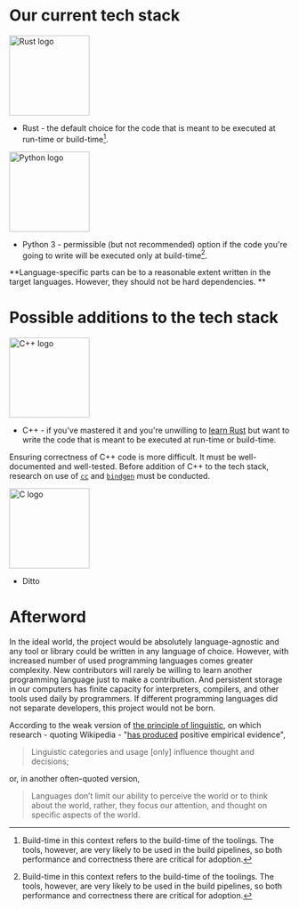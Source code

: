 # Our current tech stack

<img alt="Rust logo" src="https://upload.wikimedia.org/wikipedia/commons/d/d5/Rust_programming_language_black_logo.svg" width="144" height="144">

* Rust - the default choice for the code that is meant to be executed at run-time or build-time[^1].

<img alt="Python logo" src="https://upload.wikimedia.org/wikipedia/commons/c/c3/Python-logo-notext.svg" width="144" height="144">

* Python 3 - permissible (but not recommended) option if the code you're going to write will be executed only at build-time[^1].

**Language-specific parts can be to a reasonable extent written in the target languages. However, they should not be hard dependencies. **

# Possible additions to the tech stack

<img alt="C++ logo" src="https://upload.wikimedia.org/wikipedia/commons/1/18/ISO_C%2B%2B_Logo.svg" width="144" height="144">

* C++ - if you've mastered it and you're unwilling to [learn Rust](https://github.com/nrc/r4cppp) but want to write the code that is meant to be executed at run-time or build-time.

Ensuring correctness of C++ code is more difficult. It must be well-documented and well-tested. Before addition of C++ to the tech stack, research on use of [`cc`](https://crates.io/crates/cc) and [`bindgen`](https://crates.io/crates/bindgen) must be conducted.

<img alt="C logo" src="https://upload.wikimedia.org/wikipedia/commons/1/18/C_Programming_Language.svg" width="144" height="144">

* Ditto

<!-- HTML doc -->

# Afterword

In the ideal world, the project would be absolutely language-agnostic and any tool or library could be written in any language of choice. However, with increased number of used programming languages comes greater complexity. New contributors will rarely be willing to learn another programming language just to make a contribution. And persistent storage in our computers has finite capacity for interpreters, compilers, and other tools used daily by programmers. If different programming languages did not separate developers, this project would not be born.

According to the weak version of [the principle of linguistic](https://en.wikipedia.org/wiki/Linguistic_relativity), on which research - quoting Wikipedia - "[has produced](https://www.ncbi.nlm.nih.gov/pmc/articles/PMC4628110/) positive empirical evidence",

> Linguistic categories and usage \[only\] influence thought and decisions;

or, in another often-quoted version,

> Languages don’t limit our ability to perceive the world or to think about the world, rather, they focus our attention, and thought on specific aspects of the world.

[`cc`]: https://crates.io/crates/cc
[^1]: Build-time in this context refers to the build-time of the toolings. The tools, however, are very likely to be used in the build pipelines, so both performance and correctness there are critical for adoption.
